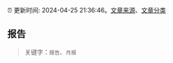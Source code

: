 :alarm_clock: 更新时间: 2024-04-25 21:36:46。[文章来源](/README.md)、[文章分类](/TAGS.md)

## 报告


> 关键字：`报告`、`月报`



